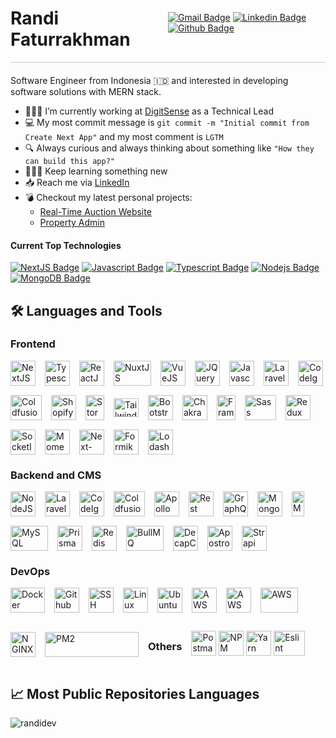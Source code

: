 <div style="display: flex; justify-content: space-between;align-items: center;border-bottom: solid 1px #ccc;margin-bottom: 20px">
  <div style="flex: 1; ">
    <!-- Your content for the first flex item goes here -->
    <h1 style="border:none;">Randi Faturrakhman</h1>
  </div>
  <div style="flex: 1; ">

[![Gmail Badge](https://img.shields.io/badge/-randifaturrakhman09@gmail.com-c14438?style=flat&logo=Gmail&logoColor=white&link=mailto:randifaturrakhman09@gmail.com)](mailto:randifaturrakhman09@gmail.com) 
[![Linkedin Badge](https://img.shields.io/badge/-Randi_Faturrakhman-0072b1?style=flat&logo=Linkedin&logoColor=white&link=https://www.linkedin.com/in/randi-faturrakhman/)](https://www.linkedin.com/in/randi-faturrakhman/)  [![Github Badge](https://img.shields.io/badge/-randidev-grey?style=flat&logo=github&logoColor=white&link=https://github.com/randidev/)](https://www.github.com/randidev/)

  </div>
</div>

<p align='left'>Software Engineer from Indonesia 🇮🇩 and interested in developing software solutions with MERN stack.</p>

- 👨🏼‍💻 I’m currently working at [DigitSense](https://www.digit-sense.com/about-us) as a Technical Lead
- 💻 My most commit message is `git commit -m "Initial commit from Create Next App"` and my most comment is `LGTM`
- 🔍 Always curious and always thinking about something like `"How they can build this app?"`
- 👨🏼‍🎓 Keep learning something new
- 📥 Reach me via [LinkedIn](https://www.linkedin.com/in/randi-faturrakhman)
- 💣 Checkout my latest personal projects:
  - [Real-Time Auction Website](https://auction.randi-faturrakhman.dev)
  - [Property Admin](https://property-admin-gray.vercel.app)

#### Current Top Technologies
[![NextJS Badge](https://img.shields.io/badge/-Next.js-white?style=for-the-badge&labelColor=black&logo=next.js&logoColor=white)](#) [![Javascript Badge](https://img.shields.io/badge/-Javascript-F0DB4F?style=for-the-badge&labelColor=black&logo=javascript&logoColor=F0DB4F)](#) [![Typescript Badge](https://img.shields.io/badge/-Typescript-007acc?style=for-the-badge&labelColor=black&logo=typescript&logoColor=007acc)](#) [![Nodejs Badge](https://img.shields.io/badge/-Nodejs-3C873A?style=for-the-badge&labelColor=black&logo=node.js&logoColor=3C873A)](#) [![MongoDB Badge](https://img.shields.io/badge/-MongoDB-black?style=for-the-badge&labelColor=black&logo=mongodb&color=3C873A)](#) 


## 🛠 Languages and Tools
### Frontend
<div style="display: flex; align-items: center; gap: 15px; flex-wrap: wrap;">
<!-- NEXTJS -->
<a target="_blank" href="https://nextjs.org/"><img src="https://static-00.iconduck.com/assets.00/next-js-icon-512x512-zuauazrk.png" width="40" height="40" alt="NextJS" title="NextJS" /></a> 
<!-- Typescript -->
<a target="_blank" href="https://www.typescriptlang.org/"><img src="https://static-00.iconduck.com/assets.00/file-type-typescript-official-icon-512x512-873ff1r9.png" width="40" height="40" alt="Typescript" title="Typescript" /></a>
<!-- React -->
<a target="_blank" href="https://react.dev/"><img src="https://static-00.iconduck.com/assets.00/react-icon-512x456-2ynx529a.png" width="40" height="40" alt="ReactJS" title="ReactJS" /></a>
<!-- Nuxt -->
<a target="_blank" href="https://nuxt.com/"><img src="https://static-00.iconduck.com/assets.00/nuxtjs-icon-512x343-16hzp9e7.png" width="60" height="40" alt="NuxtJS" title="NuxtJS" /></a>
<!-- Vue -->
<a target="_blank" href="https://vuejs.org/"><img src="https://static-00.iconduck.com/assets.00/vue-icon-512x442-q8uxz5az.png" width="40" height="40" alt="VueJS" title="VueJS" /></a>
<!-- JQuery -->
<a target="_blank" href="https://jqueryscript.net/"><img src="https://static-00.iconduck.com/assets.00/jquery-plain-wordmark-icon-483x512-yywtsb5w.png" width="40" height="40" alt="JQuery" title="JQuery" /></a>
<!-- Javascript -->
<a target="_blank" href="https://developer.mozilla.org/en-US/docs/Web/JavaScript"><img src="https://static-00.iconduck.com/assets.00/javascript-icon-512x512-34hjwczx.png" width="40" height="40" alt="Javascript" title="Javascript" /></a>
<!-- Laravel -->
<a target="_blank" href="https://laravel.com/"><img src="https://static-00.iconduck.com/assets.00/laravel-icon-497x512-uwybstke.png" width="40" height="40" alt="Laravel" title="Laravel" /></a>
<!-- CodeIgniter -->
<a target="_blank" href="https://codeigniter.com/"><img src="https://static-00.iconduck.com/assets.00/codeigniter-plain-wordmark-icon-432x512-lvzf6id0.png" width="40" height="40" alt="CodeIgniter" title="CodeIgniter" /></a>
<!-- Coldfusion -->
<a target="_blank" href="https://www.adobe.com/products/coldfusion-family.html"><img src="https://static-00.iconduck.com/assets.00/coldfusion-icon-512x387-we407xqy.png" width="50" height="40" alt="Coldfusion" title="Coldfusion" /></a>
<!-- Coldfusion -->
<a target="_blank" href="https://shopify.com/"><img src="https://static-00.iconduck.com/assets.00/shopify-icon-449x512-vbv1g95p.png" width="40" height="40" alt="Shopify Liquid" title="Shopify Liquid" /></a>
<!-- Storybook -->
<a target="_blank" href="https://storybook.js.org"><img src="https://static-00.iconduck.com/assets.00/storybook-icon-icon-412x512-341bo8r1.png" width="30" height="40" alt="Storybook" title="Storybook" /></a>
<!-- Tailwind CSS -->
<a target="_blank" href="https://tailwindcss.com/"><img src="https://static-00.iconduck.com/assets.00/file-type-tailwind-icon-512x307-l0anq79h.png" width="40" height="30" alt="TailwindCSS" title="Tailwind CSS" /></a>
<!-- Bootstrap CSS -->
<a target="_blank" href="https://getbootstrap.com"><img src="https://static-00.iconduck.com/assets.00/bootstrap-icon-512x512-f3dudm5z.png" width="40" height="40" alt="Bootstrap" title="Boostrap" /></a>
<!-- Chakra UI -->
<a target="_blank" href="https://chakra-ui.com"><img src="https://chakra-ui.com/favicon.png" width="40" height="40" alt="ChakraUI" title="Chakra UI" /></a>
<!-- Framer Motion -->
<a target="_blank" href="https://www.framer.com/motion/"><img src="https://static-00.iconduck.com/assets.00/framer-icon-342x512-hxwmnrv7.png" width="30" height="40" alt="Framer Motion" title="Framer Motion" /></a>
<!-- SASS -->
<a target="_blank" href="https://sass-lang.com"><img src="https://static-00.iconduck.com/assets.00/file-type-sass-icon-512x384-8hcyam61.png" width="50" height="40" alt="Sass" title="Sass" /></a>
<!-- Redux -->
<a target="_blank" href="https://redux.js.org/"><img src="https://static-00.iconduck.com/assets.00/redux-original-icon-512x487-gnglwkuf.png" width="40" height="40" alt="Redux" title="Redux" /></a>
<!-- SocketIO -->
<a target="_blank" href="https://socket.io/"><img src="https://static-00.iconduck.com/assets.00/socket-io-icon-512x511-a5nowiqo.png" width="40" height="40" alt="SocketIO" title="SocketIO" /></a>
<!-- MomentJS -->
<a target="_blank" href="https://momentjs.com/docs/#/displaying/"><img src="https://static-00.iconduck.com/assets.00/moment-js-icon-512x512-lezm7xw5.png" width="40" height="40" alt="Moment.JS" title="Moment.JS" /></a>
<!-- NextAuth -->
<a target="_blank" href="https://next-auth.js.org/"><img src="https://next-auth.js.org/img/favicon.ico" width="40" height="40" alt="Next-Auth" title="Next-Auth" /></a>
<!-- Formik -->
<a target="_blank" href="https://formik.org"><img src="https://static-00.iconduck.com/assets.00/formik-icon-512x512-se1fegy1.png" width="40" height="40" alt="Formik" title="Formik" /></a>
<!-- Lodash -->
<a target="_blank" href="https://lodash.com/"><img src="https://static-00.iconduck.com/assets.00/lodash-icon-512x467-pa72bxtz.png" width="40" height="40" alt="Lodash" title="Lodash" /></a>
</div>

### Backend and CMS

<div style="display: flex; align-items: center; gap: 15px; flex-wrap: wrap;">
<!-- NodeJS -->
<a target="_blank" href="https://nodejs.org/en/"><img src="https://static-00.iconduck.com/assets.00/nodejs-icon-449x512-ug3yl6jg.png" width="40" height="40" alt="NodeJS" title="NodeJS" /></a> <!-- Laravel --> <a target="_blank" href="https://laravel.com/"><img src="https://static-00.iconduck.com/assets.00/laravel-icon-497x512-uwybstke.png" width="40" height="40" alt="Laravel" title="Laravel" /></a> <!-- CodeIgniter --> <a target="_blank" href="https://codeigniter.com/"><img src="https://static-00.iconduck.com/assets.00/codeigniter-plain-wordmark-icon-432x512-lvzf6id0.png" width="40" height="40" alt="CodeIgniter" title="CodeIgniter" /></a> <!-- Coldfusion --> <a target="_blank" href="https://www.adobe.com/products/coldfusion-family.html"><img src="https://static-00.iconduck.com/assets.00/coldfusion-icon-512x387-we407xqy.png" width="50" height="40" alt="Coldfusion" title="Coldfusion" /></a> <!-- Apollo --> <a target="_blank" href="https://www.apollographql.com/"><img src="https://static-00.iconduck.com/assets.00/apollo-icon-512x512-xs5t5onq.png" width="40" height="40" alt="Apollo" title="Apollo" /></a> <!-- Rest API --> <a target="_blank" href="https://restfulapi.net/"><img src="https://static-00.iconduck.com/assets.00/file-type-rest-icon-502x512-s346gvt4.png" width="40" height="40" alt="Rest API" title="Rest API" /></a> <!-- GraphQL --> <a target="_blank" href="https://graphql.org"><img src="https://static-00.iconduck.com/assets.00/graphql-icon-455x512-ta4hbnli.png" width="40" height="40" alt="GraphQL" title="GraphQL" /></a> <!-- Mongoose --> <a target="_blank" href="https://mongoosejs.com/"><img src="https://mongoosejs.com/docs/images/favicon/android-icon-192x192.png" width="40" height="40" alt="Mongoose" title="Mongoose" /></a> <!-- MongoDB --> <a target="_blank" href="https://www.mongodb.com"><img src="https://static-00.iconduck.com/assets.00/mongodb-original-icon-231x512-40yhdalb.png" width="20" height="40" alt="MongoDB" title="MongoDB" /></a> <!-- MySQL --> <a target="_blank" href="https://www.mysql.com/"><img src="https://static-00.iconduck.com/assets.00/mysql-original-wordmark-icon-512x266-a48lsirx.png" width="60" height="40" alt="MySQL" title="MySQL" /></a> <!-- Prisma --> <a target="_blank" href="https://www.prisma.io"><img src="https://static-00.iconduck.com/assets.00/file-type-light-prisma-icon-421x512-dyti4uie.png" width="40" height="40" alt="Prisma" title="Prisma" /></a> <!-- Redis --> <a target="_blank" href="https://redis.io/"><img src="https://static-00.iconduck.com/assets.00/redis-icon-512x439-zu7nvjyh.png" width="40" height="40" alt="Redis" title="Redis" /></a> <!-- Bull MQ --> <a target="_blank" href="https://docs.bullmq.io/"><img src="https://www.gitbook.com/cdn-cgi/image/width=36,dpr=2,height=36,fit=contain,format=auto/https%3A%2F%2F876297641-files.gitbook.io%2F~%2Ffiles%2Fv0%2Fb%2Fgitbook-x-prod.appspot.com%2Fo%2Fspaces%252F-LUuDmt_xXMfG66Rn1GA%252Ficon%252FHOq80FSJicAlE4bVptC9%252Fbull.png%3Falt%3Dmedia%26token%3D10a2ba71-db1f-4d5c-8787-3dbedc8dd3ce" width="60" height="40" alt="BullMQ" title="BullMQ" /></a> <!-- NetlifyCMS --> <a target="_blank" href="https://decapcms.org/"><img src="https://decapcms.org/img/favicon/favicon-32x32.png" width="40" height="40" alt="DecapCMS (NetlifyCMS)" title="DecapCMS (NetlifyCMS)" /></a> <!-- ApostropheCMS --> <a target="_blank" href="https://apostrophecms.com"><img src="https://apostrophecms.com/uploads/favicons/favicon-180.png" width="40" height="40" alt="ApostropheCMS" title="ApostropheCMS" /></a> <!-- Strapi --> <a target="_blank" href="https://strapi.io"><img src="https://static-00.iconduck.com/assets.00/strapi-icon-512x505-3hl7a1v3.png" width="40" height="40" alt="Strapi" title="Strapi" /></a>
</div>

### DevOps
<div style="display: flex; align-items: center; gap: 15px; flex-wrap: wrap;">
<!-- Docker -->
<a target="_blank" href="http://docker.com/"><img src="https://static-00.iconduck.com/assets.00/docker-icon-512x370-5593ilur.png" width="55" height="40" alt="Docker" title="Docker" /></a> <!-- Github Actions --> <a target="_blank" href="https://github.com/features/actions"><img src="https://static-00.iconduck.com/assets.00/github-icon-512x489-i96zunkj.png" width="40" height="40" alt="Github Actions" title="Github Actions" /></a> <!-- SSH --> <a target="_blank" href="https://github.com/features/actions"><img src="https://static-00.iconduck.com/assets.00/ssh-icon-512x512-27prlr1p.png" width="40" height="40" alt="SSH" title="SSH" /></a> <!-- Link --> <a target="_blank" href="https://www.linux.org/"><img src="https://static-00.iconduck.com/assets.00/linux-icon-439x512-rnhe78x0.png" width="40" height="40" alt="Linux" title="Linux" /></a> <!-- Ubuntu --> <a target="_blank" href="https://ubuntu.com/"><img src="https://static-00.iconduck.com/assets.00/ubuntu-inverse-icon-512x512-ddgcfupp.png" width="40" height="40" alt="Ubuntu" title="Ubuntu" /></a> <!-- AWS Lightsail --> <a target="_blank" href="https://aws.amazon.com/id/lightsail/"><img src="https://d34478bzukvagl.cloudfront.net/icon/7177e919b32ad97825f95e902595014b-1594766d92813b5baeb706c453f91de0.svg" width="40" height="40" alt="AWS Lightsail" title="AWS Lightsail" /></a> <!-- AWS Route 53 --> <a target="_blank" href="https://aws.amazon.com/id/route53/"><img src="https://d2q66yyjeovezo.cloudfront.net/icon/f5d2c00d40914bff4f82f29f9ef768bc-53a84099cf556710383a52b4612a8612.svg" width="40" height="40" alt="AWS Route 53" title="AWS Route 53" /></a> <!-- AWS --> <a target="_blank" href="https://aws.amazon.com/id/"><img src="https://static-00.iconduck.com/assets.00/aws-icon-512x306-hz71jncq.png" width="60" height="40" alt="AWS" title="AWS" /></a> <!-- NGINX --> <a target="_blank" href="https://www.nginx.com/"><img src="https://static-00.iconduck.com/assets.00/file-type-nginx-icon-449x512-1lfsrxx4.png" width="40" height="40" alt="NGINX" title="NGINX" /></a> <!-- PM2 --> <a target="_blank" href="https://pm2.keymetrics.io/"><img src="https://static-00.iconduck.com/assets.00/pm2-icon-512x88-utmfqfjt.png" width="150" height="40" alt="PM2" title="PM2" /></a>


### Others
<!-- Postman -->
<a target="_blank" href="https://postman.com"><img src="https://static-00.iconduck.com/assets.00/postman-icon-497x512-beb7sy75.png" width="40" height="40" alt="Postman" title="Postman" /></a> <!-- NPM -->
<a target="_blank" href="https://www.npmjs.com"><img src="https://static-00.iconduck.com/assets.00/npm-icon-512x512-qtfdrf37.png" width="40" height="40" alt="NPM" title="NPM" /></a> <!-- Yarn -->
<a target="_blank" href="https://yarnpkg.com/"><img src="https://static-00.iconduck.com/assets.00/yarn-icon-512x512-u95a498g.png" width="40" height="40" alt="Yarn" title="Yarn" /></a> <!-- Eslint -->
<a target="_blank" href="https://eslint.org/"><img src="https://static-00.iconduck.com/assets.00/eslint-icon-512x450-nnbg6ys3.png" width="50" height="40" alt="Eslint" title="Eslint" /></a>

</div>

## &#x1f4c8; Most Public Repositories Languages
<p><img align="left" src="https://github-readme-stats.vercel.app/api/top-langs?username=randidev&show_icons=true&locale=en&layout=compact" alt="randidev" /></p>
